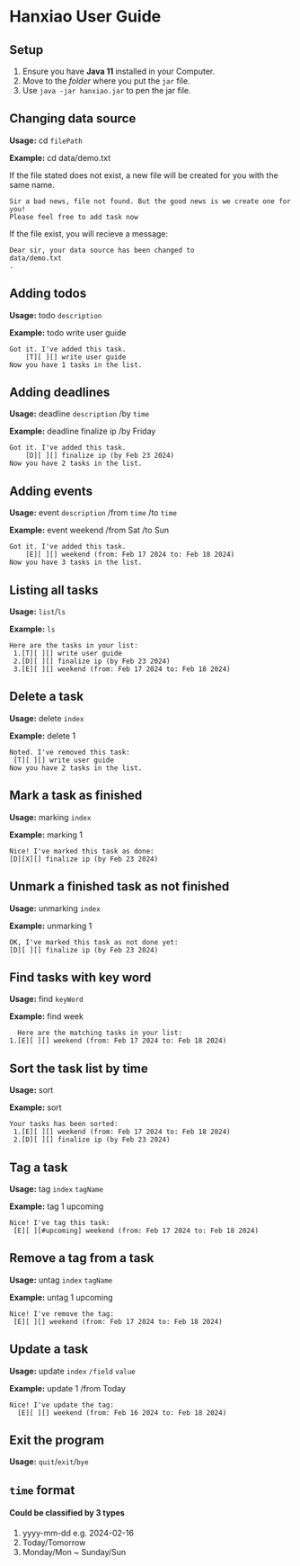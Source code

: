 # Hanxiao User Guide

## Setup 
1. Ensure you have **Java 11** installed in your Computer.
2. Move to the *folder* where you put the `jar` file.
3. Use `java -jar hanxiao.jar` to pen the jar file.

## Changing data source

**Usage:** cd `filePath`

**Example:** cd data/demo.txt

If the file stated does not exist, a new file will be created for you with the same name.
```
Sir a bad news, file not found. But the good news is we create one for you!
Please feel free to add task now
```
If the file exist, you will recieve a message:
```
Dear sir, your data source has been changed to 
data/demo.txt
.
```
## Adding todos

**Usage:** todo `description`

**Example:** todo write user guide

```
Got it. I've added this task.
    [T][ ][] write user guide
Now you have 1 tasks in the list.
```

## Adding deadlines

**Usage:** deadline `description` /by `time`

**Example:** deadline finalize ip /by Friday

```
Got it. I've added this task.
    [D][ ][] finalize ip (by Feb 23 2024)
Now you have 2 tasks in the list.
```

## Adding events

**Usage:** event `description` /from `time` /to `time`

**Example:** event weekend /from Sat /to Sun

```
Got it. I've added this task.
    [E][ ][] weekend (from: Feb 17 2024 to: Feb 18 2024)
Now you have 3 tasks in the list.
```

## Listing all tasks

**Usage:** `list`/`ls`

**Example:** `ls`

```
Here are the tasks in your list:
 1.[T][ ][] write user guide
 2.[D][ ][] finalize ip (by Feb 23 2024)
 3.[E][ ][] weekend (from: Feb 17 2024 to: Feb 18 2024)
```

## Delete a task

**Usage:** delete `index`

**Example:** delete 1

```
Noted. I've removed this task:
 [T][ ][] write user guide
Now you have 2 tasks in the list.
```

## Mark a task as finished

**Usage:** marking `index`

**Example:** marking 1

```
Nice! I've marked this task as done:
[D][X][] finalize ip (by Feb 23 2024)
```

## Unmark a finished task as not finished

**Usage:** unmarking `index`

**Example:** unmarking 1

```
OK, I've marked this task as not done yet:
[D][ ][] finalize ip (by Feb 23 2024)
```

## Find tasks with key word

**Usage:** find `keyWord`

**Example:** find week

```
  Here are the matching tasks in your list:
1.[E][ ][] weekend (from: Feb 17 2024 to: Feb 18 2024)
```

## Sort the task list by time

**Usage:** sort

**Example:** sort

```
Your tasks has been sorted:
 1.[E][ ][] weekend (from: Feb 17 2024 to: Feb 18 2024)
 2.[D][ ][] finalize ip (by Feb 23 2024)
```

## Tag a task

**Usage:** tag `index` `tagName`

**Example:** tag 1 upcoming

```
Nice! I've tag this task:
 [E][ ][#upcoming] weekend (from: Feb 17 2024 to: Feb 18 2024)
```

## Remove a tag from a task

**Usage:** untag `index` `tagName`

**Example:** untag 1 upcoming

```
Nice! I've remove the tag:
 [E][ ][] weekend (from: Feb 17 2024 to: Feb 18 2024)
```

## Update a task

**Usage:** update `index` `/field` `value`

**Example:** update 1 /from Today

```
Nice! I've update the tag:
  [E][ ][] weekend (from: Feb 16 2024 to: Feb 18 2024)
```


## Exit the program

**Usage:** `quit`/`exit`/`bye`


## `time` format

#### Could be classified by 3 types
1. yyyy-mm-dd  e.g. 2024-02-16
2. Today/Tomorrow
3. Monday/Mon ~ Sunday/Sun
